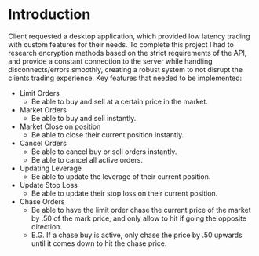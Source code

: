 # Introduction
Client requested a desktop application, which provided low latency trading with custom features for their needs. To complete this project I had to research encryption methods based on the strict requirements of the API, and provide a constant connection to the server while handling disconnects/errors smoothly, creating a robust system to not disrupt the clients trading experience. Key features that needed to be implemented:

- Limit Orders
  - Be able to buy and sell at a certain price in the market. 
- Market Orders
  - Be able to buy and sell instantly.
- Market Close on position
  - Be able to close their current position instantly.
- Cancel Orders
  - Be able to cancel buy or sell orders instantly.
  - Be able to cancel all active orders. 
- Updating Leverage
  - Be able to update the leverage of their current position.
- Update Stop Loss
  - Be able to update their stop loss on their current position.
- Chase Orders
  - Be able to have the limit order chase the current price of the market by .50 of the mark price, and only allow to hit if going the opposite direction.
  - E.G. If a chase buy is active, only chase the price by .50 upwards until it comes down to hit the chase price.
